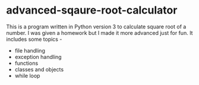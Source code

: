 # advanced-sqaure-root-calculator

This is a program written in Python version 3 to calculate square root of a number.
I was given a homework but I made it more advanced just for fun.
It includes some topics -
- file handling 
- exception handling
- functions
- classes and objects 
- while loop
